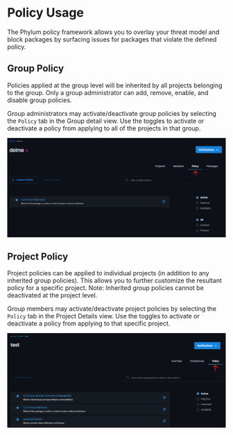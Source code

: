 # Policy Usage
The Phylum policy framework allows you to overlay your threat model and block packages by surfacing issues for packages that violate the defined policy.

## Group Policy
Policies applied at the group level will be inherited by all projects belonging to the group. Only a group administrator can add, remove, enable, and disable group policies.

Group administrators may activate/deactivate group policies by selecting the `Policy` tab in the Group detail view. Use the toggles to activate or deactivate a policy from applying to all of the projects in that group.

![Group policy tab](../../assets/group_policy_tab.png)

## Project Policy
Project policies can be applied to individual projects (in addition to any inherited group policies). This allows you to further customize the resultant policy for a specific project. Note: Inherited group policies cannot be deactivated at the project level.

Group members may activate/deactivate project policies by selecting the `Policy` tab in the Project Details view. Use the toggles to activate or deactivate a policy from applying to that specific project.

![Project policy tab](../../assets/project_policy_tab.png)
